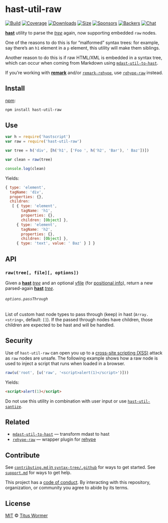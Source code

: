 # hast-util-raw

[![Build][build-badge]][build]
[![Coverage][coverage-badge]][coverage]
[![Downloads][downloads-badge]][downloads]
[![Size][size-badge]][size]
[![Sponsors][sponsors-badge]][collective]
[![Backers][backers-badge]][collective]
[![Chat][chat-badge]][chat]

[**hast**][hast] utility to parse the [*tree*][tree] again, now supporting
embedded `raw` nodes.

One of the reasons to do this is for “malformed” syntax trees: for example, say
there’s an `h1` element in a `p` element, this utility will make them siblings.

Another reason to do this is if raw HTML/XML is embedded in a syntax tree, which
can occur when coming from Markdown using [`mdast-util-to-hast`][to-hast].

If you’re working with [**remark**][remark] and/or
[`remark-rehype`][remark-rehype], use [`rehype-raw`][rehype-raw] instead.

## Install

[npm][]:

```sh
npm install hast-util-raw
```

## Use

```js
var h = require('hastscript')
var raw = require('hast-util-raw')

var tree = h('div', [h('h1', ['Foo ', h('h2', 'Bar'), ' Baz'])])

var clean = raw(tree)

console.log(clean)
```

Yields:

```js
{ type: 'element',
  tagName: 'div',
  properties: {},
  children:
   [ { type: 'element',
       tagName: 'h1',
       properties: {},
       children: [Object] },
     { type: 'element',
       tagName: 'h2',
       properties: {},
       children: [Object] },
     { type: 'text', value: ' Baz' } ] }
```

## API

### `raw(tree[, file][, options])`

Given a [**hast**][hast] [*tree*][tree] and an optional [vfile][] (for
[positional info][position-information]), return a new parsed-again
[**hast**][hast] [*tree*][tree].

###### `options.passThrough`

List of custom hast node types to pass through (keep) in hast
(`Array.<string>`, default: `[]`).
If the passed through nodes have children, those children are expected to be
hast and will be handled.

## Security

Use of `hast-util-raw` can open you up to a [cross-site scripting (XSS)][xss]
attack as `raw` nodes are unsafe.
The following example shows how a raw node is used to inject a script that runs
when loaded in a browser.

```js
raw(u('root', [u('raw', '<script>alert(1)</script>')]))
```

Yields:

```html
<script>alert(1)</script>
```

Do not use this utility in combination with user input or use
[`hast-util-santize`][sanitize].

## Related

*   [`mdast-util-to-hast`](https://github.com/syntax-tree/mdast-util-to-hast)
    — transform mdast to hast
*   [`rehype-raw`](https://github.com/rehypejs/rehype-raw)
    — wrapper plugin for [rehype](https://github.com/rehypejs/rehype)

## Contribute

See [`contributing.md` in `syntax-tree/.github`][contributing] for ways to get
started.
See [`support.md`][support] for ways to get help.

This project has a [code of conduct][coc].
By interacting with this repository, organization, or community you agree to
abide by its terms.

## License

[MIT][license] © [Titus Wormer][author]

<!-- Definitions -->

[build-badge]: https://github.com/syntax-tree/hast-util-raw/workflows/main/badge.svg

[build]: https://github.com/syntax-tree/hast-util-raw/actions

[coverage-badge]: https://img.shields.io/codecov/c/github/syntax-tree/hast-util-raw.svg

[coverage]: https://codecov.io/github/syntax-tree/hast-util-raw

[downloads-badge]: https://img.shields.io/npm/dm/hast-util-raw.svg

[downloads]: https://www.npmjs.com/package/hast-util-raw

[size-badge]: https://img.shields.io/bundlephobia/minzip/hast-util-raw.svg

[size]: https://bundlephobia.com/result?p=hast-util-raw

[sponsors-badge]: https://opencollective.com/unified/sponsors/badge.svg

[backers-badge]: https://opencollective.com/unified/backers/badge.svg

[collective]: https://opencollective.com/unified

[chat-badge]: https://img.shields.io/badge/chat-discussions-success.svg

[chat]: https://github.com/syntax-tree/unist/discussions

[npm]: https://docs.npmjs.com/cli/install

[license]: license

[author]: https://wooorm.com

[contributing]: https://github.com/syntax-tree/.github/blob/HEAD/contributing.md

[support]: https://github.com/syntax-tree/.github/blob/HEAD/support.md

[coc]: https://github.com/syntax-tree/.github/blob/HEAD/code-of-conduct.md

[tree]: https://github.com/syntax-tree/unist#tree

[position-information]: https://github.com/syntax-tree/unist#positional-information

[hast]: https://github.com/syntax-tree/hast

[to-hast]: https://github.com/syntax-tree/mdast-util-to-hast

[vfile]: https://github.com/vfile/vfile

[remark]: https://github.com/remarkjs/remark

[remark-rehype]: https://github.com/remarkjs/remark-rehype

[rehype-raw]: https://github.com/rehypejs/rehype-raw

[xss]: https://en.wikipedia.org/wiki/Cross-site_scripting

[sanitize]: https://github.com/syntax-tree/hast-util-sanitize
